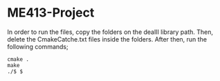 # ME413-Project

In order to run the files, copy the folders on the dealII library path. Then, delete the CmakeCatche.txt files inside the folders. After then, run the following commands;

```
cmake .
make
./$ $
```

